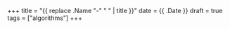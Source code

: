 +++
title = "{{ replace .Name "-" " " | title }}"
date = {{ .Date }}
draft = true
tags = ["algorithms"]
+++
